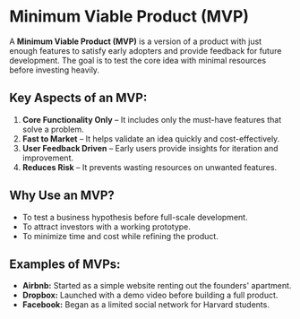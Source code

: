 # Minimum Viable Product (MVP)

A **Minimum Viable Product (MVP)** is a version of a product with just enough features to satisfy early adopters and provide feedback for future development. The goal is to test the core idea with minimal resources before investing heavily.

## Key Aspects of an MVP:

1. **Core Functionality Only** – It includes only the must-have features that solve a problem.
2. **Fast to Market** – It helps validate an idea quickly and cost-effectively.
3. **User Feedback Driven** – Early users provide insights for iteration and improvement.
4. **Reduces Risk** – It prevents wasting resources on unwanted features.

## Why Use an MVP?

- To test a business hypothesis before full-scale development.
- To attract investors with a working prototype.
- To minimize time and cost while refining the product.

## Examples of MVPs:

- **Airbnb:** Started as a simple website renting out the founders' apartment.
- **Dropbox:** Launched with a demo video before building a full product.
- **Facebook:** Began as a limited social network for Harvard students.
